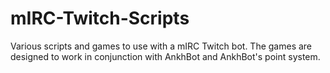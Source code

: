 # mIRC-Twitch-Scripts
Various scripts and games to use with a mIRC Twitch bot.  The games are designed to work in conjunction with AnkhBot and AnkhBot's point system.
